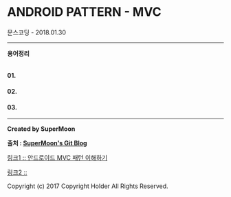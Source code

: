 # ANDROID PATTERN - MVC

####

<div class="pull-right"> 문스코딩 - 2018.01.30 </div>

---

**용어정리**
```

```

#### 01.

#### 02.

#### 03.

---

**Created by SuperMoon**

**출처 : [SuperMoon's Git Blog](https://github.com/jm921106)**

[링크1 :: 안드로이드 MVC 패턴 이해하기 ](https://medium.com/nspoons/%EC%95%88%EB%93%9C%EB%A1%9C%EC%9D%B4%EB%93%9C-architecture-%ED%8C%A8%ED%84%B4-part-1-%EB%AA%A8%EB%8D%B8-%EB%B7%B0-%EC%BB%A8%ED%8A%B8%EB%A1%A4%EB%9F%AC-model-view-controller-881c6fda24d9)

[링크2 :: ]()


Copyright (c) 2017 Copyright Holder All Rights Reserved.
